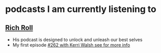 # podcasts I am currently listening to

## [Rich Roll](http://www.richroll.com/podcast/)
* His podcast is designed to unlock and unleash our best selves
* My first episode [#262 with Kerri Walsh see for more info](RichRoll262.md) 
